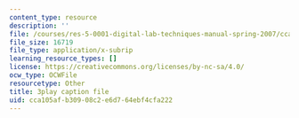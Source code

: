 ```yaml
---
content_type: resource
description: ''
file: /courses/res-5-0001-digital-lab-techniques-manual-spring-2007/cca105afb30908c2e6d764ebf4cfa222_cG6QrqS4ruQ.srt
file_size: 16719
file_type: application/x-subrip
learning_resource_types: []
license: https://creativecommons.org/licenses/by-nc-sa/4.0/
ocw_type: OCWFile
resourcetype: Other
title: 3play caption file
uid: cca105af-b309-08c2-e6d7-64ebf4cfa222
---
```

